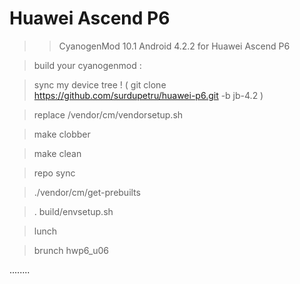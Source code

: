 Huawei Ascend P6
=========


>> CyanogenMod 10.1 Android 4.2.2 for Huawei Ascend P6

> build your cyanogenmod :

> sync my device tree ! ( git clone https://github.com/surdupetru/huawei-p6.git -b jb-4.2 )

> replace /vendor/cm/vendorsetup.sh

> make clobber

> make clean

> repo sync 

> ./vendor/cm/get-prebuilts

> . build/envsetup.sh

> lunch 

> brunch hwp6_u06

........